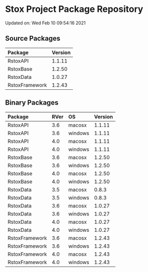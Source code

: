 # Stox Project Package Repository


Updated on: Wed Feb 10 09:54:16 2021
## Source Packages

|Package        |Version |
|:--------------|:-------|
|RstoxAPI       |1.1.11  |
|RstoxBase      |1.2.50  |
|RstoxData      |1.0.27  |
|RstoxFramework |1.2.43  |

## Binary Packages

|Package        |RVer |OS      |Version |
|:--------------|:----|:-------|:-------|
|RstoxAPI       |3.6  |macosx  |1.1.11  |
|RstoxAPI       |3.6  |windows |1.1.11  |
|RstoxAPI       |4.0  |macosx  |1.1.11  |
|RstoxAPI       |4.0  |windows |1.1.11  |
|RstoxBase      |3.6  |macosx  |1.2.50  |
|RstoxBase      |3.6  |windows |1.2.50  |
|RstoxBase      |4.0  |macosx  |1.2.50  |
|RstoxBase      |4.0  |windows |1.2.50  |
|RstoxData      |3.5  |macosx  |0.8.3   |
|RstoxData      |3.5  |windows |0.8.3   |
|RstoxData      |3.6  |macosx  |1.0.27  |
|RstoxData      |3.6  |windows |1.0.27  |
|RstoxData      |4.0  |macosx  |1.0.27  |
|RstoxData      |4.0  |windows |1.0.27  |
|RstoxFramework |3.6  |macosx  |1.2.43  |
|RstoxFramework |3.6  |windows |1.2.43  |
|RstoxFramework |4.0  |macosx  |1.2.43  |
|RstoxFramework |4.0  |windows |1.2.43  |
